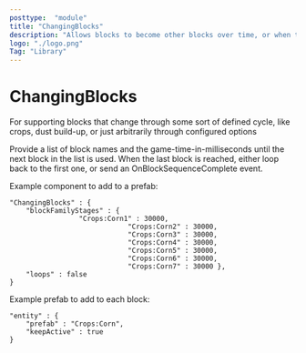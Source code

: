 ```yaml
---
posttype:  "module"  
title: "ChangingBlocks"
description: "Allows blocks to become other blocks over time, or when their environment changes"
logo: "./logo.png"
Tag: "Library"
---
```

ChangingBlocks
==============

For supporting blocks that change through some sort of defined cycle, like crops, dust build-up, or just arbitrarily through configured options

Provide a list of block names and the game-time-in-milliseconds until the next block in the list is used.
When the last block is reached, either loop back to the first one, or send an OnBlockSequenceComplete event.

Example component to add to a prefab:

	"ChangingBlocks" : {
		"blockFamilyStages" : {  
		             "Crops:Corn1" : 30000,
								 "Crops:Corn2" : 30000,
								 "Crops:Corn3" : 30000,
								 "Crops:Corn4" : 30000,
								 "Crops:Corn5" : 30000,
								 "Crops:Corn6" : 30000,
								 "Crops:Corn7" : 30000 },
		"loops" : false
	}

Example prefab to add to each block:

    "entity" : {
        "prefab" : "Crops:Corn",
        "keepActive" : true
    }

